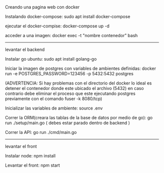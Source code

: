 Creando una pagina web con docker

Instalando docker-compose:
sudo apt install docker-compose

ejecutar el docker-compise: 
docker-compose up -d

acceder a una imagen:
docker exec -t "nombre contenedor" bash

-------------------------------------------------------------------
levantar el backend

Instalar go ubuntu:
sudo apt  install golang-go 

Iniciar la imagen de postgres con variables de ambientes definidas:
docker run -e POSTGRES_PASSWORD=123456 -p 5432:5432 postgres

(ADVERTENCIA: Si hay problemas con el directorio del docker lo ideal es detener el contenedor donde este ubicado el archivo (5432) en caso contrario 
debe eliminar el proceso que este ejecutando postgres previamente con el comando fuser -k 8080/tcp)

Inicializar las variables de ambiente:
source .env

Correr la ORM(creara las tablas de la base de datos por medio de go):
go run ./setup/main.go ( debes estar parado dentro de backend )

Correr la API:
go run ./cmd/main.go

-------------------------------------------------------------------
levantar el front

Instalar node:
npm install

Levantar el front:
npm start


